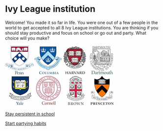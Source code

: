 # Ivy League institution

Welcome! You made it so far in life. You were one out of a few people in the world to get accepted to all 8 Ivy League institutions. You are thinking if you should stay productive and focus on school or go out and party. What choice will you make?

![Ivies](../images/ivyleague.jpeg)


[Stay persistent in school](high-paying-job.md)

[Start partying habits](failure.md)
